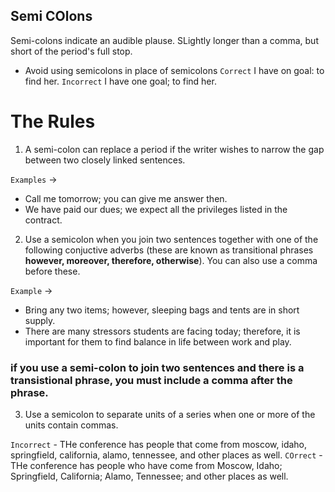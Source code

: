 ## Semi COlons

Semi-colons indicate an audible plause. SLightly longer than a comma, but short of the period's full stop. 

- Avoid using semicolons in place of semicolons
`Correct` I have on goal: to find her.
`Incorrect` I have one goal; to find her.

# The Rules

1) A semi-colon can replace a period if the writer wishes to narrow the gap between two closely linked sentences.

`Examples` ->
- Call me tomorrow; you can give me answer then.
- We have paid our dues; we expect all the privileges listed in the contract.

2) Use a semicolon when you join two sentences together with one of the following conjuctive adverbs (these are known as transitional phrases **however, moreover, therefore, otherwise**). You can also use a comma before these.

`Example` -> 
- Bring any two items; however, sleeping bags and tents are in short supply.
- There are many stressors students are facing today; therefore, it is important for them to find balance in life between work and play.

### if you use a semi-colon to join two sentences and there is a transistional phrase, you must include a comma after the phrase.

3) Use a semicolon to separate units of a series when one or more of the units contain commas. 

`Incorrect` - THe conference has people that come from moscow, idaho, springfield, california, alamo, tennessee, and other places as well. 
`COrrect` - THe conference has people who have come from Moscow, Idaho; Springfield, California; Alamo, Tennessee; and other places as well.
